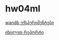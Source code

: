 # hw04ml

[wandb ექსპერიმენტები](https://wandb.ai/ashar-22-free-university-of-tbilisi-/facial-expression)

[იხილეთ რეპორტი](https://wandb.ai/ashar-22-free-university-of-tbilisi-/facial-expression/reports/Facial-Expression-Recognition--VmlldzoxMzEwOTQxNw)
